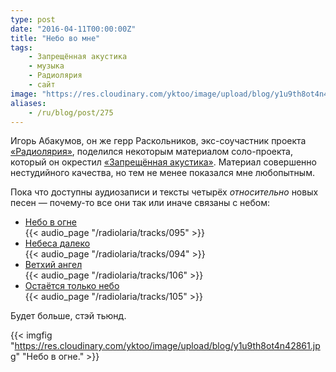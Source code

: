 ```yaml
---
type: post
date: "2016-04-11T00:00:00Z"
title: "Небо во мне"
tags:
    - Запрещённая акустика
    - музыка
    - Радиолярия
    - сайт
image: "https://res.cloudinary.com/yktoo/image/upload/blog/y1u9th8ot4n42861.jpg"
aliases:
    - /ru/blog/post/275
---
```


Игорь Абакумов, он же герр Раскольников, экс-соучастник проекта [«Радиолярия»](/radiolaria), поделился некоторым материалом соло-проекта, который он окрестил [«Запрещённая акустика»](https://www.realmusic.ru/zapreszennayaakustika/). Материал совершенно нестудийного качества, но тем не менее показался мне любопытным.

Пока что доступны аудиозаписи и тексты четырёх *относительно* новых песен — почему-то все они так или иначе связаны с небом:

<!--more-->

* [Небо в огне](/radiolaria/tracks/095)<br />
  {{< audio_page "/radiolaria/tracks/095" >}}
* [Небеса далеко](/radiolaria/tracks/094)<br />
  {{< audio_page "/radiolaria/tracks/094" >}}
* [Ветхий ангел](/radiolaria/tracks/106)<br />
  {{< audio_page "/radiolaria/tracks/106" >}}
* [Остаётся только небо](/radiolaria/tracks/105)<br />
  {{< audio_page "/radiolaria/tracks/105" >}}

Будет больше, стэй тьюнд.

{{< imgfig "https://res.cloudinary.com/yktoo/image/upload/blog/y1u9th8ot4n42861.jpg" "Небо в огне." >}}
